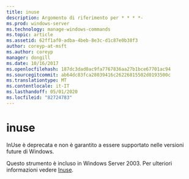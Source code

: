 ```yaml
---
title: inuse
description: Argomento di riferimento per * * * *-
ms.prod: windows-server
ms.technology: manage-windows-commands
ms.topic: article
ms.assetid: 62ff1af0-adba-4beb-8e3c-d1c87e0b38f3
author: coreyp-at-msft
ms.author: coreyp
manager: dongill
ms.date: 10/16/2017
ms.openlocfilehash: 187dc3dad0ac9fa7767836aa27b1bce67701ac94
ms.sourcegitcommit: ab64dc83fca28039416c26226815502d0193500c
ms.translationtype: MT
ms.contentlocale: it-IT
ms.lasthandoff: 05/01/2020
ms.locfileid: "82724783"
---
```

# <a name="inuse"></a>inuse



InUse è deprecata e non è garantito a essere supportato nelle versioni future di Windows.

Questo strumento è incluso in Windows Server 2003. Per ulteriori informazioni vedere [Inuse](https://technet.microsoft.com/library/dd996699(v=ws.10).aspx).